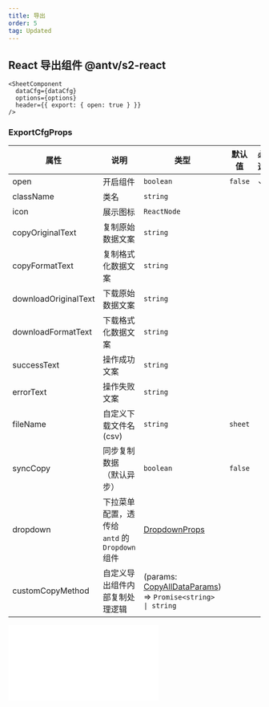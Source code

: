 ```yaml
---
title: 导出
order: 5
tag: Updated
---
```


## React 导出组件 <Badge>@antv/s2-react</Badge>

```tsx
<SheetComponent
  dataCfg={dataCfg}
  options={options}
  header={{ export: { open: true } }}
/>
```

### ExportCfgProps

| 属性 | 说明 | 类型 | 默认值 | 必选 |
| -- | -- | -- | -- | -- |
| open | 开启组件 | `boolean` | `false` | ✓ |
| className | 类名 | `string` |  |  |
| icon | 展示图标 | `ReactNode` |  |  |
| copyOriginalText | 复制原始数据文案 | `string` |  |  |
| copyFormatText | 复制格式化数据文案 | `string` |  |  |
| downloadOriginalText | 下载原始数据文案 | `string` |  |  |
| downloadFormatText | 下载格式化数据文案 | `string` |  |  |
| successText | 操作成功文案 | `string` |  |  |
| errorText | 操作失败文案 | `string` |  |  |
| fileName | 自定义下载文件名 (csv) | `string` | `sheet` |  |
| syncCopy | 同步复制数据 （默认异步） | `boolean` | `false` |  |
| dropdown | 下拉菜单配置，透传给 `antd` 的 `Dropdown` 组件 | [DropdownProps](https://ant.design/components/dropdown-cn/#API) | | |
| customCopyMethod | 自定义导出组件内部复制处理逻辑 | (params: [CopyAllDataParams](#copyalldataparams)) => `Promise<string> \| string` | | |

<embed src="@/docs/common/copy-export.zh.md"></embed>
